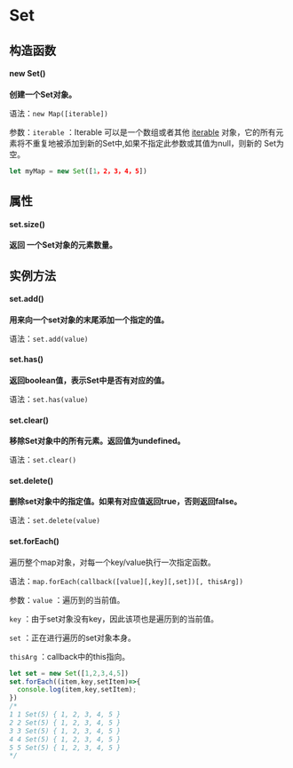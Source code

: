 # Set

## 构造函数

#### new Set()

**创建一个Set对象。**

语法：`new Map([iterable])`

参数：`iterable` ：Iterable 可以是一个数组或者其他 [iterable](https://developer.mozilla.org/zh-CN/docs/Web/JavaScript/Reference/Iteration_protocols "iterable") 对象，它的所有元素将不重复地被添加到新的Set中,如果不指定此参数或其值为null，则新的 Set为空。

```javascript
let myMap = new Set([1，2，3，4，5])
```

## 属性

#### set.size()

**返回 一个Set对象的元素数量。**

## 实例方法

#### set.add()

**用来向一个set对象的末尾添加一个指定的值。**

语法：`set.add(value)`

#### set.has()

**返回boolean值，表示Set中是否有对应的值。**

语法：`set.has(value)`

#### set.clear()

**移除Set对象中的所有元素。返回值为undefined。**

语法：`set.clear()`

#### set.delete()

**删除set对象中的指定值。如果有对应值返回true，否则返回false。**

语法：`set.delete(value)`

#### set.forEach()

遍历整个map对象，对每一个key/value执行一次指定函数。

语法：`map.forEach(callback([value][,key][,set])[, thisArg])`

参数：`value` ：遍历到的当前值。

&#x20;     `key` ：由于set对象没有key，因此该项也是遍历到的当前值。

&#x20; `set` ：正在进行遍历的set对象本身。

&#x20; `thisArg` ：callback中的this指向。

```javascript
let set = new Set([1,2,3,4,5])
set.forEach((item,key,setItem)=>{
  console.log(item,key,setItem);
})
/*
1 1 Set(5) { 1, 2, 3, 4, 5 }
2 2 Set(5) { 1, 2, 3, 4, 5 }
3 3 Set(5) { 1, 2, 3, 4, 5 }
4 4 Set(5) { 1, 2, 3, 4, 5 }
5 5 Set(5) { 1, 2, 3, 4, 5 }
*/
```

